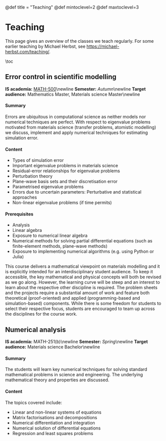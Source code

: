 @def title = "Teaching"
@def mintoclevel=2
@def maxtoclevel=3

# Teaching

This page gives an overview of the classes we teach regularly.
For some earlier teaching by Michael Herbst, see <https://michael-herbst.com/teaching/>.

\toc

## Error control in scientific modelling
**IS academia:** [MATH-500](https://staging-edu.epfl.ch/coursebook/en/error-control-in-scientific-modelling-MATH-500)\newline
**Semester:** *Autumn*\newline
**Target audience:** Mathematics Master, Materials science Master\newline

#### Summary
Errors are ubiquitous in computational science as neither models nor numerical
techniques are perfect. With respect to eigenvalue problems motivated from
materials science (transfer problems, atomistic modelling) we discuss,
implement and apply numerical techniques for estimating simulation error.

#### Content
* Types of simulation error
* Important eigenvalue problems in materials science
* Residual-error relationships for eigenvalue problems
* Perturbation theory
* Plane-wave basis sets and their discretisation error
* Parametrised eigenvalue problems
* Errors due to uncertain parameters: Perturbative and statistical approaches
* Non-linear eigenvalue problems (if time permits)

#### Prerequisites
* Analysis
* Linear algebra
* Exposure to numerical linear algebra
* Numerical methods for solving partial differential equations (such as finite-element methods, plane-wave methods)
* Exposure to implementing numerical algorithms (e.g. using Python or Julia)

This course delivers a mathematical viewpoint on materials modelling and it is
explicitly intended for an interdisciplinary student audience. To keep it
accessible, the key mathematical and physical concepts will both be revised as
we go along. However, the learning curve will be steep and an interest to learn
about the respective other discipline is required. The problem sheets and the
projects require a substantial amount of work and feature both theoretical
(proof-oriented) and applied (programming-based and simulation-based)
components. While there is some freedom for students to select their respective
focus, students are encouraged to team up across the disciplines for the course
work.

## Numerical analysis
**IS academia:** MATH-251(b)\newline
**Semester:** *Spring*\newline
**Target audience:** Materials science Bachelor\newline

#### Summary
The students will learn key numerical techniques for solving standard
mathematical problems in science and engineering. The underlying mathematical
theory and properties are discussed.

#### Content
The topics covered include:

* Linear and non-linear systems of equations
* Matrix factorisations and decompositions
* Numerical differentiation and integration
* Numerical solution of differential equations
* Regression and least squares problems
